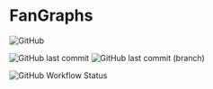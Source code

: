 # FanGraphs

![GitHub](https://img.shields.io/github/license/JLpython-py/FanGraphs)

![GitHub last commit](https://img.shields.io/github/last-commit/JLpython-py/FanGraphs)
![GitHub last commit (branch)](https://img.shields.io/github/last-commit/JLpython-py/FanGraphs/development?label=last%20commit%20%28development%29)

![GitHub Workflow Status](https://img.shields.io/github/workflow/status/JLpython-py/FanGraphs/Pylint?label=build%20%28Pylint%29)
